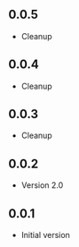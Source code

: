 ## 0.0.5

-   Cleanup

## 0.0.4

-   Cleanup

## 0.0.3

-   Cleanup

## 0.0.2

-   Version 2.0

## 0.0.1

-   Initial version
